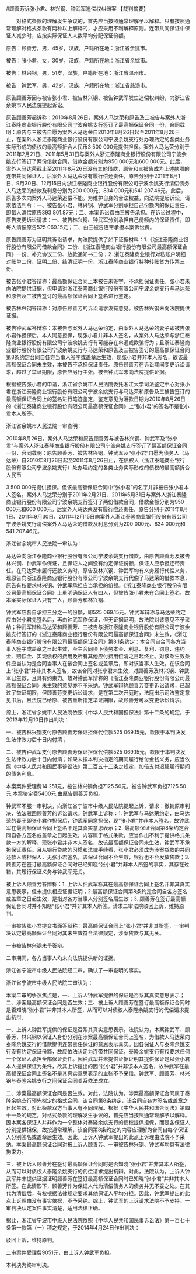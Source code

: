 #顾善芳诉张小君、林兴钢、钟武军追偿权纠纷案 
【裁判摘要】

　　对格式条款的理解发生争议的，首先应当按照通常理解予以解释。只有按照通常理解对格式条款有两种以上解释的，才应采用不利解释原则。连带共同保证中保证人减少时，应按实际保证人人数平均分配保证份额。

原告：顾善芳，男，45岁，汉族，户籍所在地：浙江省余姚市。

被告：张小君，女，30岁，汉族，户籍所在地：浙江省余姚市。

被告：林兴钢，男，51岁，汉族，户籍所在地：浙江省温州市。

被告：钟武军，男，42岁，汉族，户籍所在地：浙江省慈溪市。

原告顾善芳因与被告张小君、被告林兴钢、被告钟武军发生追偿权纠纷，向浙江省余姚市人民法院提起诉讼。



原告顾善芳起诉称：2010年8月26日，案外人马达荣和原告及三被告与案外人浙江泰隆商业银行股份有限公司宁波余姚支行签订了最高额保证合同一份，合同载明：原告与三被告自愿为案外人马达荣自2010年8月26日起至2011年8月26日止，在案外人浙江泰隆商业银行股份有限公司宁波余姚支行处办理约定的各类业务实际形成的债权的最高额折合人民币3 500 000元提供担保。案外人马达荣分别于2011年2月21日、2011年5月31日与案外人浙江泰隆商业银行股份有限公司宁波余姚支行签订了两份借款合同，借款金额分别为950 000元和600 000元。此后，案外人马达荣截止至2011年8月26日没有其他借款，原告和三被告成为上述款项的连带共同保证人。后案外人马达荣没有履行偿还责任，原告分别于2011年8月1日、9月30日、12月15日向浙江泰隆商业银行股份有限公司宁波余姚支行清偿债务人马达荣的借款及利息分别为200 000元、834 000元和541 207.46元。此后，原告多次向案外人马达荣追偿不能。为维护自身的合法权益，向法院提起诉讼，请求依法判令：一、被告张小君、林兴钢、钟武军分别承担自己份额内的保证责任，即每人清偿原告393 801.87元；二、本案诉讼费由三被告承担。在诉讼过程中，原告变更诉讼请求：一、被告林兴钢、钟武军分别承担自己份额内的保证责任，即每人清偿原告525 069.15元；二、由三被告连带承担本案诉讼费。

原告顾善芳为证明其诉讼请求，向法院提供了如下证据材料：1.《浙江泰隆商业银行股份有限公司借款合同》二份、《浙江泰隆商业银行股份有限公司最高额保证合同》一份、补充协议二份、放款通知书二份；2. 浙江泰隆商业银行对私账户明细对账单二份、证明二份、结清证明一份、浙江泰隆商业银行特种转账贷方传票三份。



被告张小君答辩称：最高额保证合同上本被告未签字，不承担保证责任。张小君未向法院提供证据，但申请对浙江泰隆商业银行股份有限公司宁波余姚支行与马达荣和原告及三被告签订的最高额保证合同上签名进行鉴定。

被告林兴钢答辩称：对原告顾善芳的诉讼请求没有意见。被告林兴钢未向法院提供证据。

被告钟武军答辩称：本被告与案外人马达荣约定，由案外人马达荣的妻子即被告张小君作担保后，本人同意担保，现张小君并非本人签名，故案外人马达荣与浙江泰隆商业银行股份有限公司宁波余姚支行有可能存在串通或欺骗行为；且浙江泰隆商业银行股份有限公司宁波余姚支行与马达荣和原告及三被告签订的最高额保证合同第8条约定合同自各方当事人签字或盖章后生效，现张小君并非本人签名，故该最高额保证合同未生效，本被告不承担保证责任。原告顾善芳在诉讼期间变更诉讼请求，超过了举证期限，原告应另行主张。被告钟武军未向法院提供证据。



根据被告张小君的申请，浙江省余姚市人民法院委托浙江大学司法鉴定中心对张小君在浙江泰隆商业银行股份有限公司宁波余姚支行与马达荣和原告及三被告签订的最高额保证合同上的签名进行笔迹鉴定，鉴定意见为落款日期为2010年8月26日的《浙江泰隆商业银行股份有限公司最高额保证合同》上“张小君”的签名不是张小君本人所签。



浙江省余姚市人民法院一审查明：

2010年8月26日，案外人马达荣和原告顾善芳与被告林兴钢、钟武军及“张小君”与案外人浙江泰隆商业银行股份有限公司宁波余姚支行签订了最高额保证合同一份，合同载明：原告顾善芳、被告林兴钢、钟武军及“张小君”自愿为债务人（马达荣）自2010年8月26日起至2011年8月26日止，在债权人（浙江泰隆商业银行股份有限公司宁波余姚支行）处办理约定的各类业务实际形成的债权的最高额折合人民币

3 500 000元提供担保。但该最高额保证合同中“张小君”的名字并非被告张小君本人签名。案外人马达荣分别于2011年2月21日、2011年5月31日与案外人浙江泰隆商业银行股份有限公司宁波余姚支行签订了两份借款合同，借款金额分别为950 000元和600 000元。后案外人马达荣没有履行偿还责任，原告分别于2011年8月1日、2011年9月30日、2011年12月15日向案外人浙江泰隆商业银行股份有限公司宁波余姚支行清偿案外人马达荣的借款及利息分别为200 000元、834 000元和541 207.46元。



浙江省余姚市人民法院一审认为：

马达荣向浙江泰隆商业银行股份有限公司宁波余姚支行借款，由原告顾善芳及被告林兴钢、钟武军作保证，且保证人之间没有约定保证份额，保证人应承担连带责任。在马达荣未履行还款义务时，原告及林兴钢、钟武军均有义务履行代偿义务，现原告向浙江泰隆商业银行股份有限公司宁波余姚支行代偿了马达荣的借款本息，原告有权要求林兴钢、钟武军承担应当承担的份额。《浙江泰隆商业银行股份有限公司最高额保证合同》上虽明确保证人有四人，但被告张小君未在合同上签名，故本案实际保证人只有三人，顾善芳和林兴钢、

钟武军应各自承担三分之一的份额，即525 069.15元。钟武军辩称与马达荣约定应由张小君先签名后，再由钟武军作保证，但无证据证明，故法院对该意见不予采纳；钟武军辩称马达荣和顾善芳、三被告与浙江泰隆商业银行股份有限公司宁波余姚支行签订的《浙江泰隆商业银行股份有限公司最高额保证合同》未生效，《浙江泰隆商业银行股份有限公司最高额保证合同》第8.1条约定：本合同自合同各方当事人签字或盖章之日起生效，至主合同项下债务本金、利息、复利、罚息、违约金、赔偿金、实现债权的费用及所有其他应付费用偿清之日起终止。对该条生效条件应当认为是合同当事人在该合同上签名或盖章后，即对该当事人生效。在该合同上“张小君”并非其本人签名，故该合同对张小君未生效，对顾善芳及林兴钢、钟武军已生效，且具有约束力。故对钟武军辩称的《浙江泰隆商业银行股份有限公司最高额保证合同》未生效的意见亦不予采纳。钟武军辩称顾善芳变更诉讼请求，已超过了举证期限，但顾善芳变更诉讼请求，是在第二次开庭时，法庭出示司法鉴定意见书后，且法院已给原、被告重新指定举证期限，故顾善芳可以变更诉讼请求。



综上，浙江省余姚市人民法院依照《中华人民共和国担保法》第十二条的规定，于2013年12月10日作出判决：

一、被告林兴钢支付原告顾善芳保证担保代偿款525 069.15元，款限于本判决发生法律效力后十日内付清；

二、被告钟武军支付原告顾善芳保证担保代偿款525 069.15元，款限于本判决发生法律效力后十日内付清；如果未按本判决指定的期间履行给付金钱义务，应当依照《中华人民共和国民事诉讼法》第二百五十三条之规定，加倍支付迟延履行期间的债务利息。

本案案件受理费14 251元，被告林兴钢负担7125.50元，被告钟武军负担7125.50元,本案鉴定费5400元,由原告顾善芳负担。



钟武军不服一审判决，向浙江省宁波市中级人民法院提起上诉，请求：撤销原审判决，依法驳回顾善芳的诉讼请求。钟武军上诉称：1. 钟武军与马达荣约定，由马达荣的妻子即张小君作担保后，钟武军同意担保，现“张小君”并非本人签名，故钟武军在最高额保证合同上签名不是其真实意思表示；2. 最高额保证合同第8条约定合同自各方签名或盖章之日起生效，内容属于格式条款，应当作出不利于提供格式条款一方的解释，现张小君并非本人签名，故该最高额保证合同未生效，钟武军不承担保证责任。且从银行贷款的习惯和法律手续看，张小君必须成为涉案贷款的共同还款人或担保人，无张小君签名，该保证合同不会生效，银行也不会发放贷款；3. 顾善芳在签订最高额保证合同时已经知晓“张小君”并非本人所签的事实，其存在过错，其履行保证义务与钟武军无关。



被上诉人顾善芳答辩称：1. 上诉人钟武军称其在最高额保证合同上签名并非其真实意思表示，但未提供相应证据证明；2.最高额保证合同第8条约定合同自各方签名或盖章之日起生效，是指对各方当事人分别签名后生效；3. 顾善芳在签订最高额保证合同时并不知晓“张小君”并非其本人所签。请求二审法院驳回上诉，维持原判。

一审被告张小君提交书面答辩称：最高额保证合同上“张小君”并非其所签，一审判决认定最高额保证合同对其未生效符合法律规定，涉案贷款与其无关。

一审被告林兴钢未予答辩。



二审期间，各方当事人均未向法院提供新的证据。



浙江省宁波市中级人民法院经二审，确认了一审查明的事实。



浙江省宁波市中级人民法院二审认为：

本案二审的争议焦点是，一、上诉人钟武军提供的保证是否系其真实意思表示；二、涉案最高额保证合同是否生效；三、被上诉人顾善芳在签订最高额保证合同时是否知晓“张小君”并非其本人所签，从而可以对债权人泰隆余姚支行的代偿请求提出抗辩。

一、上诉人钟武军提供的保证是否系其真实意思表示。法院认为，本案钟武军、顾善芳、林兴钢以保证人身份分别在涉案最高额保证合同上签名，为借款人马达荣向泰隆余姚支行的借款提供连带责任保证的意思表示真实。因各保证人与泰隆余姚支行没有约定保证份额，故应依法认定为连带共同保证，泰隆余姚支行有权要求任何一个保证人承担全部保证责任。因钟武军并未提供证据证明其提供保证是以张小君本人提供保证为条件，故其上诉提出的因“张小君”并非该本人签名，故钟武军在最高额保证合同上签名不是其真实意思表示的主张不予采信。钟武军、顾善芳、林兴钢与泰隆余姚支行之间保证合同关系依法成立。

二、涉案最高额保证合同是否生效。对此，法院认为，涉案最高额保证合同属于泰隆余姚支行预先拟定的格式合同，该合同第8条约定，该合同自各方签名或盖章之日起生效。对此条款双方当事人有不同理解。根据《中华人民共和国合同法》第四十一条的规定，对格式条款的理解发生争议的，首先应当按照通常理解予以解释。因本案各保证人并非作为一个整体对泰隆余姚支行的债权提供担保，而是各保证人分别提供担保，故按通常理解，该合同第8条约定的内容应理解为合同自每个保证人分别签名或盖章后生效。因此，上诉人钟武军提出的此点上诉理由法院不予采纳。本案最高额保证合同对被上诉人顾善芳、一审被告林兴钢、钟武军均具有法律拘束力。

三、被上诉人顾善芳在签订最高额保证合同时是否知晓“张小君”并非其本人所签，从而可以对债权人泰隆余姚支行的代偿请求提出抗辩。对此，法院认为，上诉人钟武军并未提供证据证明顾善芳在签订最高额保证合同时已知晓“张小君”并非其本人所签。在此情形下，顾善芳作为保证人代为清偿债务人的债务并无不妥之处。在其代为清偿后，有权根据法律规定要求其他保证人平均分担。因此，钟武军提出的此点上诉理由没有事实依据，不予采纳。综上，钟武军的上诉请求法院不予支持。一审判决认定案件事实清楚，适用法律正确。



据此，浙江省宁波市中级人民法院依照《中华人民共和国民事诉讼法》第一百七十条第一款第（一）项之规定，于2014年4月24日作出判决：

驳回上诉，维持原判。

二审案件受理费9051元，由上诉人钟武军负担。

本判决为终审判决。



